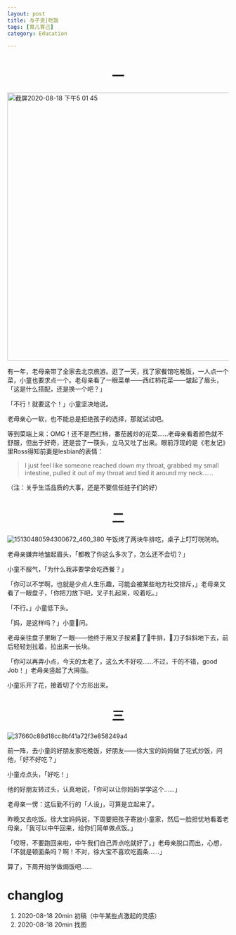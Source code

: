 ```yaml
---
layout: post
title: 与子说|吃饭
tags: [育儿育己]
category: Education

---
```


# <center> 一

<img width="610" alt="截屏2020-08-18 下午5 01 45" src="https://user-images.githubusercontent.com/23351109/90493110-87431d80-e174-11ea-93ac-a09d3f340b1d.png">

有一年，老母亲带了全家去北京旅游。逛了一天，找了家餐馆吃晚饭，一人点一个菜，小童也要求点一个。老母亲看了一眼菜单——西红柿花菜——皱起了眉头，「这是什么搭配，还是换一个吧？」

「不行！就要这个！」小童坚决地说。

老母亲心一软，也不能总是拒绝孩子的选择，那就试试吧。

等到菜端上来：OMG！还不是西红柿，番茄酱炒的花菜……老母亲看着颜色就不舒服，但出于好奇，还是尝了一筷头，立马又吐了出来。眼前浮现的是《老友记》里Ross得知前妻是lesbian的表情：

> I just feel like someone reached down my throat, grabbed my small intestine, pulled it out of my throat and tied it around my neck……

（注：关乎生活品质的大事，还是不要信任娃子们的好）

# <center> 二
![15130480594300672_460_380](https://user-images.githubusercontent.com/23351109/90492431-c329b300-e173-11ea-8a1c-d2bce2bfd35a.jpg)
午饭烤了两块牛排吃，桌子上叮叮咣咣响。

老母亲嫌弃地皱起眉头，「都教了你这么多次了，怎么还不会切？」

小童不服气，「为什么我非要学会吃西餐？」

「你可以不学啊，也就是少点人生乐趣，可能会被某些地方社交排斥，」老母亲又看了一眼盘子，「你把刀放下吧，叉子扎起来，咬着吃。」

「不行。」小童低下头。

「妈，是这样吗？」小童问。

老母亲往盘子里瞅了一眼——他终于用叉子按紧了牛排，刀子斜斜地下去，前后轻轻划拉着，拉出来一长块。

「你可以再弄小点，今天的太老了，这么大不好咬……不过，干的不错，good Job！」老母亲竖起了大拇指。

小童乐开了花，接着切了个方形出来。

# <center> 三
![37660c88d18cc8bf41a72f3e858249a4](https://user-images.githubusercontent.com/23351109/90492091-5ca49500-e173-11ea-94bc-6ad13199e97e.jpg)

前一阵，去小童的好朋友家吃晚饭，好朋友——徐大宝的妈妈做了花式炒饭，问他，「好不好吃？」

小童点点头，「好吃！」

他的好朋友转过头，认真地说，「你可以让你妈妈学学这个……」

老母亲一愣：这后勤不行的「人设」，可算是立起来了。

昨晚又去吃饭。徐大宝妈妈说，下周要把孩子寄放小童家，然后一脸担忧地看着老母亲，「我可以中午回来，给你们简单做点饭。」

「哎呀，不要跑回来啦，中午我们自己弄点吃就好了。」老母亲脱口而出，心想，「不就是顿面条吗？啊！不对，徐大宝不喜欢吃面条……」

算了，下周开始学做焗饭吧……

# changlog
1. 2020-08-18 20min 初稿（中午某些点激起的灵感）
2. 2020-08-18 20min 找图
